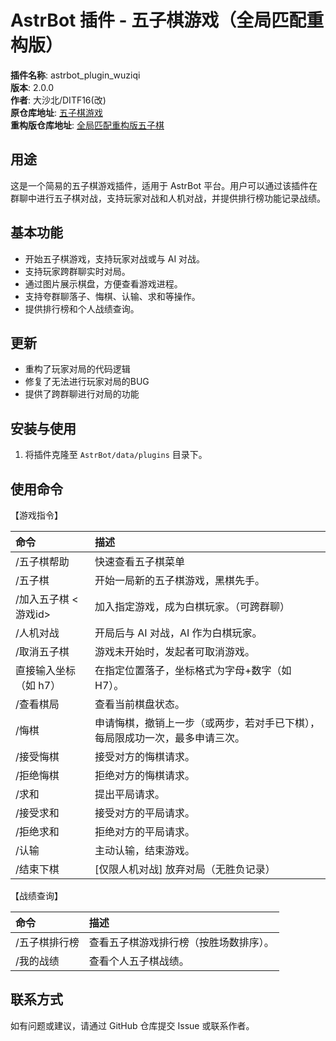 # AstrBot 插件 - 五子棋游戏（全局匹配重构版）

**插件名称**: astrbot_plugin_wuziqi  
**版本**: 2.0.0  
**作者**: 大沙北/DITF16(改)  
**原仓库地址**: [五子棋游戏](https://github.com/bigshabei/astrbot_plugin_wuziqi)  
**重构版仓库地址**: [全局匹配重构版五子棋](https://github.com/DITF16/astrbot_plugin_wuziqi) 

## 用途

这是一个简易的五子棋游戏插件，适用于 AstrBot 平台。用户可以通过该插件在群聊中进行五子棋对战，支持玩家对战和人机对战，并提供排行榜功能记录战绩。

## 基本功能

- 开始五子棋游戏，支持玩家对战或与 AI 对战。
- 支持玩家跨群聊实时对局。
- 通过图片展示棋盘，方便查看游戏进程。
- 支持夸群聊落子、悔棋、认输、求和等操作。
- 提供排行榜和个人战绩查询。

## 更新

- 重构了玩家对局的代码逻辑
- 修复了无法进行玩家对局的BUG
- 提供了跨群聊进行对局的功能

## 安装与使用

1. 将插件克隆至 `AstrBot/data/plugins` 目录下。

## 使用命令

【游戏指令】

| 命令            | 描述                                     |
|:--------------|:---------------------------------------|
| /五子棋帮助        | 快速查看五子棋菜单                              |
| /五子棋          | 开始一局新的五子棋游戏，黑棋先手。                      |
| /加入五子棋 <游戏id> | 加入指定游戏，成为白棋玩家。（可跨群聊）                   |
| /人机对战         | 开局后与 AI 对战，AI 作为白棋玩家。                  |
| /取消五子棋        | 游戏未开始时，发起者可取消游戏。                       |
| 直接输入坐标（如 h7）  | 在指定位置落子，坐标格式为字母+数字（如 H7）。              |
| /查看棋局         | 查看当前棋盘状态。                              |
| /悔棋           | 申请悔棋，撤销上一步（或两步，若对手已下棋），每局限成功一次，最多申请三次。 |
| /接受悔棋         | 接受对方的悔棋请求。                             |
| /拒绝悔棋         | 拒绝对方的悔棋请求。                             |
| /求和           | 提出平局请求。                                |
| /接受求和         | 接受对方的平局请求。                             |
| /拒绝求和         | 拒绝对方的平局请求。                             |
| /认输           | 主动认输，结束游戏。                             |
| /结束下棋         | [仅限人机对战] 放弃对局（无胜负记录）                   |

【战绩查询】

| 命令       | 描述                  |
|:---------|:--------------------|
| /五子棋排行榜  | 查看五子棋游戏排行榜（按胜场数排序）。 |
| /我的战绩    | 查看个人五子棋战绩。          |

## 联系方式

如有问题或建议，请通过 GitHub 仓库提交 Issue 或联系作者。
